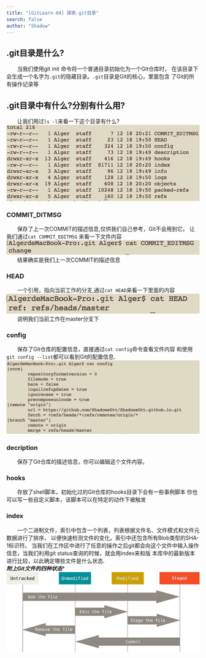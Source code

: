 ```yaml
---
title: "[GitLearn-04] 探索.git目录"
search: false
author: "Shadow"
---
```


## .git目录是什么?  
&emsp;&emsp;当我们使用git init 命令将一个普通目录初始化为一个Git仓库时，
在该目录下会生成一个名字为`.git`的隐藏目录。`.git`目录是Git的核心，里面包含
了Git的所有操作记录等

## .git目录中有什么?分别有什么用?  
&emsp;&emsp;让我们用过`ls -l`来看一下这个目录有什么?  
![.git目录](/mydata/image/gitfile.png "目录")  


### **COMMIT_DITMSG**  
&emsp;&emsp;保存了上一次COMMIT的描述信息,仅供我们自己参考，Git不会用到它。
让我们通过`cat COMMIT_EDITMSG` 来看一下文件内容  
![COMMIT_EDITMSG](/mydata/image/COMMIT_EDITMSG.png "Commit_msg")  
&emsp;&emsp;结果确实是我们上一次COMMIT的描述信息

### **HEAD**  
&emsp;&emsp;一个引用，指向当前工作的分支,通过`cat HEAD`来看一下里面的内容  
![HEAD](/mydata/image/HEAD.png "HEAD")  
&emsp;&emsp;说明我们当前工作在master分支下  


### **config**  
&emsp;&emsp;保存了Git仓库的配置信息，直接通过`cat config`命令查看文件内容
和使用`git config --list`都可以看到Git的配置信息.  
![config文件内容](/mydata/image/config.png "config")  

### **decription**  
&emsp;&emsp;保存了Git仓库的描述信息，你可以编辑这个文件内容。  

### **hooks**  
&emsp;&emsp;存放了shell脚本，初始化过的Git仓库的hooks目录下会有一些事例脚本
你也可以写一些自定义脚本，该脚本可以在特定的动作下被触发  

### **index**  
&emsp;&emsp;一个二进制文件，索引中包含一个列表，列表根据文件名、文件模式和文件元数据进行了排序，
以便快速检测文件的变化。索引中还包含所有Blob类型的SHA-1标识符。
当我们在工作区中进行了任意的操作之后git都会向这个文件中输入操作信息，当我们利用git status查询的时候，就会用index来和版
本库中的最新版本进行比较，以此确定哪些文件是什么状态.  
***附上Git文件的四种状态****  
![Git文件的四种状态](/mydata/image/filestatus.png "STATUS")  


